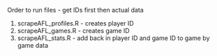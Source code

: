 
Order to run files - get IDs first then actual data  
1. scrapeAFL_profiles.R  - creates player ID
2. scrapeAFL_games.R - creates game ID
2. scrapeAFL_stats.R  - add back in player ID and game ID to game by game data
